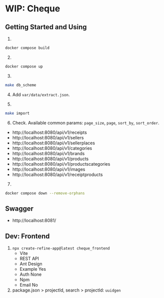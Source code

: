 # WIP: Cheque

## Getting Started and Using

1.
```bash
docker compose build
```

2.
```bash
docker compose up
```

3.
```bash
make db_scheme
```

4. Add `var/data/extract.json`.

5.
```bash
make import
```

6. Check. Available common params: `page_size`, `page`, `sort_by`, `sort_order`.
- http://localhost:8080/api/v1/receipts
- http://localhost:8080/api/v1/sellers
- http://localhost:8080/api/v1/sellerplaces
- http://localhost:8080/api/v1/categories
- http://localhost:8080/api/v1/brands
- http://localhost:8080/api/v1/products
- http://localhost:8080/api/v1/productscategories
- http://localhost:8080/api/v1/images
- http://localhost:8080/api/v1/receiptproducts

7.
```bash
docker compose down --remove-orphans
```

## Swagger
- http://localhost:8081/

## Dev: Frontend
1. `npx create-refine-app@latest cheque_frontend`
   - Vite
   - REST API
   - Ant Design
   - Example Yes
   - Auth None
   - Npm
   - Email No
2. package.json > projectId, search > projectId: `uuidgen`